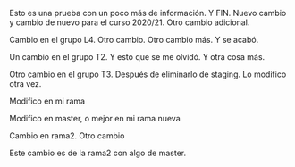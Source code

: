 Esto es una prueba con un poco más de información. Y FIN.
Nuevo cambio y cambio de nuevo para el curso 2020/21. Otro cambio adicional.

Cambio en el grupo L4. Otro cambio. Otro cambio más. Y se acabó.

Un cambio en el grupo T2. Y esto que se me olvidó. Y otra cosa más.

Otro cambio en el grupo T3. Después de eliminarlo de staging. Lo modifico otra vez.

Modifico en mi rama

Modifico en master, o mejor en mi rama nueva

Cambio en rama2. Otro cambio

Este cambio es de la rama2 con algo de master. 
